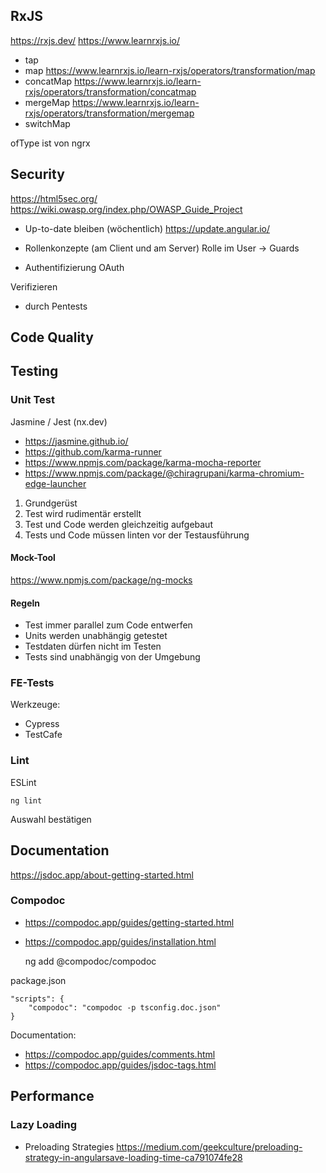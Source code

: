 ## RxJS

https://rxjs.dev/
https://www.learnrxjs.io/

- tap
- map
  https://www.learnrxjs.io/learn-rxjs/operators/transformation/map
- concatMap
  https://www.learnrxjs.io/learn-rxjs/operators/transformation/concatmap
- mergeMap
  https://www.learnrxjs.io/learn-rxjs/operators/transformation/mergemap
- switchMap

ofType ist von ngrx

## Security

https://html5sec.org/
https://wiki.owasp.org/index.php/OWASP_Guide_Project

- Up-to-date bleiben (wöchentlich)
  https://update.angular.io/

- Rollenkonzepte (am Client und am Server)
  Rolle im User -> Guards
- Authentifizierung OAuth

Verifizieren 
- durch Pentests

## Code Quality

## Testing

### Unit Test
Jasmine / Jest (nx.dev)

- https://jasmine.github.io/
- https://github.com/karma-runner
- https://www.npmjs.com/package/karma-mocha-reporter
- https://www.npmjs.com/package/@chiragrupani/karma-chromium-edge-launcher

1. Grundgerüst
2. Test wird rudimentär erstellt
3. Test und Code werden gleichzeitig aufgebaut
4. Tests und Code müssen linten vor der Testausführung

#### Mock-Tool
https://www.npmjs.com/package/ng-mocks

#### Regeln
- Test immer parallel zum Code entwerfen
- Units werden unabhängig getestet
- Testdaten dürfen nicht im Testen
- Tests sind unabhängig von der Umgebung


### FE-Tests
Werkzeuge:
- Cypress
- TestCafe

### Lint

ESLint

    ng lint

Auswahl bestätigen

## Documentation

https://jsdoc.app/about-getting-started.html

### Compodoc

- https://compodoc.app/guides/getting-started.html
- https://compodoc.app/guides/installation.html

    ng add @compodoc/compodoc

package.json

    "scripts": {
        "compodoc": "compodoc -p tsconfig.doc.json"
    } 

Documentation:

- https://compodoc.app/guides/comments.html
- https://compodoc.app/guides/jsdoc-tags.html

## Performance

### Lazy Loading

- Preloading Strategies
  https://medium.com/geekculture/preloading-strategy-in-angularsave-loading-time-ca791074fe28

